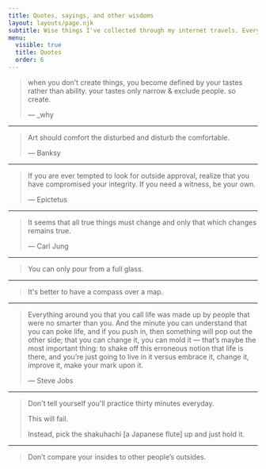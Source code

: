 ```yaml
---
title: Quotes, sayings, and other wisdoms
layout: layouts/page.njk
subtitle: Wise things I've collected through my internet travels. Every quote is totally made by other people than me.
menu:
  visible: true
  title: Quotes
  order: 6
---
```


> when you don’t create things, you become defined by your tastes rather than ability. your tastes only narrow & exclude people. so create.
>
> — _why

***

> Art should comfort the disturbed and disturb the comfortable.
>
> — Banksy

***

> If you are ever tempted to look for outside approval, realize that you have compromised your integrity. If you need a witness, be your own.
>
> — Epictetus

***

> It seems that all true things must change and only that which changes remains true.
>
> — Carl Jung

***

> You can only pour from a full glass.

***

> It's better to have a compass over a map.

***

> Everything around you that you call life was made up by people that were no smarter than you. And the minute you can understand that you can poke life, and if you push in, then something will pop out the other side; that you can change it, you can mold it — that’s maybe the most important thing: to shake off this erroneous notion that life is there, and you’re just going to live in it versus embrace it, change it, improve it, make your mark upon it.
>
> — Steve Jobs

***

> Don't tell yourself you'll practice thirty minutes everyday.
>
> This will fail.
>
> Instead, pick the shakuhachi [a Japanese flute] up and just hold it.

***

> Don’t compare your insides to other people’s outsides.
